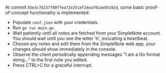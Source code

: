 At commit `85e3c7b157f00ffea72e251ef24eaf01aeb51924`, some basic proof-of-concept functionality is implemented:
- Populate `conf.json` with your credentials.
- Run `go run main.go`.
- Wait patiently until all notes are fetched from your SimpleNote account. You should wait until you see the letter 'h', incicating a heartbeat.
- Choose any notes and edit them from the SimpleNote web app, your changes should show immediately in the console.
- Observe the client periodically appending messages "I am a Go format string..." to the first note you edited.
- Press CTRL+C for a graceful interrupt.
